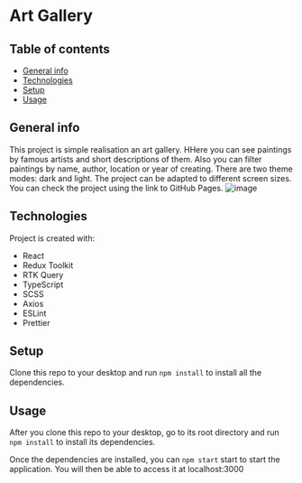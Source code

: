 Art Gallery
============

## Table of contents
* [General info](#general-info)
* [Technologies](#technologies)
* [Setup](#setup)
* [Usage](#usage)

## General info
This project is simple realisation an art gallery. HHere you can see paintings by famous artists and short descriptions of them. Also you can filter paintings by name, author, location or year of creating. There are two theme modes: dark and light. The project can be adapted to different screen sizes. You can check the project using the link to GitHub Pages.
![image](https://github.com/VitaFilimonova/Art_Galery/assets/114240442/4831060f-2a77-400d-8f26-1c7b9d5ed505)

	
## Technologies
Project is created with:
* React
* Redux Toolkit
* RTK Query
* TypeScript
* SCSS
* Axios
* ESLint
* Prettier
	
## Setup
Clone this repo to your desktop and run `npm install` to install all the dependencies.

## Usage
After you clone this repo to your desktop, go to its root directory and run `npm install` to install its dependencies.

Once the dependencies are installed, you can `npm start` start to start the application. You will then be able to access it at localhost:3000
